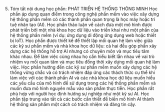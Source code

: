 5. Tóm tắt nội dung học phần: PHÁT TRIỂN HỆ THỐNG THÔNG MINH
Học phần áp dụng quan điểm trong công nghệ phần mềm vào việc xây dựng hệ
thống phần mềm có các thành phần quan trọng là học máy hoặc trí tuệ nhân
tạo (AI). Học phần thảo luận về cách đưa một mô hình được phát triển bởi
một nhà khoa học dữ liệu vào triển khai như một phần của hệ thống phần
mềm (ví dụ: ứng dụng di động ứng dụng web hoặc thiết bị IoT). Học phần
được thiết kế để thiết lập mối quan hệ làm việc giữa các kỹ sư phần mềm
và nhà khoa học dữ liệu: cả hai đều góp phần xây dựng các hệ thống hỗ
trợ AI nhưng có chuyên môn và mục tiêu tâm khác nhau. Để làm việc cùng
nhau họ cần hiểu biết lẫn nhau về vai trò nhiệm vụ mối quan tâm và
mục tiêu đồng thời xây dựng mối quan hệ làm việc. Học phần hướng đến
các kỹ sư phần mềm muốn xây dựng các hệ thống vững chắc và có trách
nhiệm đáp ứng các thách thức cụ thể khi làm việc với các thành phần AI
và các nhà khoa học dữ liệu muốn hiểu các yêu cầu của mô hình để sử dụng
trong các hệ thống phần mềm và muốn đưa mô hình nguyên mẫu vào sản phẩm
thực tiễn. Học phần rất phù hợp với người học định hướng sự nghiệp như
một kỹ sư AI. Học phần tập trung vào tất cả các bước cần thiết để biến
mô hình AI thành hệ thống sản phẩm một cách có trách nhiệm và đáng tin
cậy.
